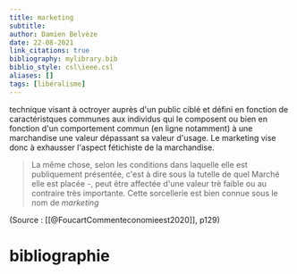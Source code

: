 ```yaml
---
title: marketing
subtitle:
author: Damien Belvèze
date: 22-08-2021
link_citations: true
bibliography: mylibrary.bib
biblio_style: csl\ieee.csl
aliases: []
tags: [libéralisme]
---
```


technique visant à octroyer auprès d'un public ciblé et défini en fonction de caractéristques communes aux individus qui le composent ou bien en fonction d'un comportement commun (en ligne notamment) à une marchandise une valeur dépassant sa valeur d'usage. 
Le marketing vise donc à exhausser l'aspect fétichiste de la marchandise. 

> La même chose, selon les conditions dans laquelle elle est publiquement présentée, c'est à dire sous la tutelle de quel Marché elle est placée -, peut être affectée d'une valeur trè faible ou au contraire  très importante. Cette sorcellerie est bien connue sous le nom de *marketing*

(Source : [[@FoucartCommenteconomieest2020]], p129)




# bibliographie


